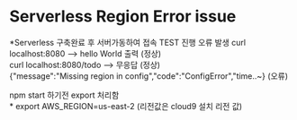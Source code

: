 # Serverless Region Error issue

*Serverless 구축완료 후 서버가동하여 접속 TEST 진행 오류 발생
curl localhost:8080 --> hello World 출력 (정상) <br>
curl localhost:8080/todo --> 무응답 (정상) </br>
{"message":"Missing region in config","code":"ConfigError","time..~} (오류) <br>
<p></p>
npm start 하기전 export 처리함 <br>
* export AWS_REGION=us-east-2 (리전값은 cloud9 설치 리전 값)<br>
